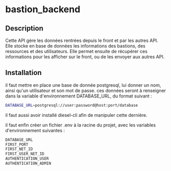 # bastion_backend

## Description

Cette API gère les données rentrées depuis le front et par les autres API.
Elle stocke en base de données les informations des bastions, des ressources et des utilisateurs.
Elle permet ensuite de récupérer ces informations pour les afficher sur le front, ou de les envoyer aux autres API.

## Installation

il faut mettre en place une base de donnée postgresql, lui donner un nom, ainsi qu'un utilisateur et son mot de passe.
ces données seront à renseigner dans la variable d'environnement DATABASE_URL, du format suivant :

```bash
DATABASE_URL=postgresql://user:password@host:port/database
```

il faut aussi avoir installé diesel-cli afin de manipuler cette dernière.


il faut enfin créer un fichier .env à la racine du projet, avec les variables d'environnement suivantes :

```bash
DATABASE_URL
FIRST_PORT
FIRST_NET_ID
FIRST_USER_NET_ID
AUTHENTICATION_USER
AUTHENTICATION_ADMIN
```
